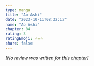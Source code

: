 ```yaml
---
type: manga
title: "Ao Ashi"
date: "2023-10-11T08:32:17"
name: "Ao Ashi"
chapter: 84
rating: 3
ratingEmoji: ⭐️⭐️⭐️
share: false
---
```


*[No review was written for this chapter]*
